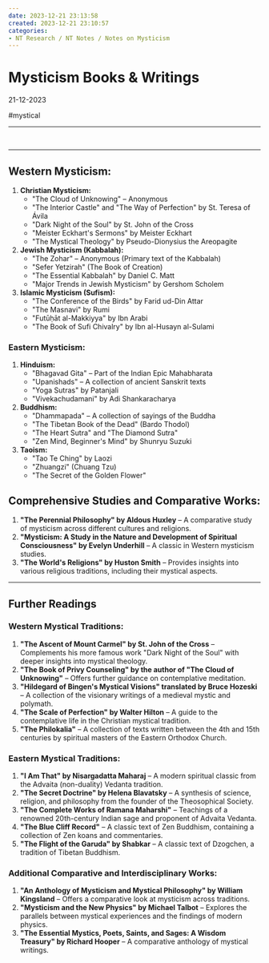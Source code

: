 ```yaml
---
date: 2023-12-21 23:13:58
created: 2023-12-21 23:10:57
categories:
- NT Research / NT Notes / Notes on Mysticism
---
```


# Mysticism Books & Writings

21-12-2023

#mystical 

* * *

<br>

* * *

## Western Mysticism:

1. **Christian Mysticism:**
    - "The Cloud of Unknowing" – Anonymous
    - "The Interior Castle" and "The Way of Perfection" by St. Teresa of Ávila
    - "Dark Night of the Soul" by St. John of the Cross
    - "Meister Eckhart's Sermons" by Meister Eckhart
    - "The Mystical Theology" by Pseudo-Dionysius the Areopagite
2. **Jewish Mysticism (Kabbalah):**
    - "The Zohar" – Anonymous (Primary text of the Kabbalah)
    - "Sefer Yetzirah" (The Book of Creation)
    - "The Essential Kabbalah" by Daniel C. Matt
    - "Major Trends in Jewish Mysticism" by Gershom Scholem
3. **Islamic Mysticism (Sufism):**
    - "The Conference of the Birds" by Farid ud-Din Attar
    - "The Masnavi" by Rumi
    - "Futūḥāt al-Makkiyya" by Ibn Arabi
    - "The Book of Sufi Chivalry" by Ibn al-Husayn al-Sulami

### Eastern Mysticism:

1. **Hinduism:**
    - "Bhagavad Gita" – Part of the Indian Epic Mahabharata
    - "Upanishads" – A collection of ancient Sanskrit texts
    - "Yoga Sutras" by Patanjali
    - "Vivekachudamani" by Adi Shankaracharya
2. **Buddhism:**
    - "Dhammapada" – A collection of sayings of the Buddha
    - "The Tibetan Book of the Dead" (Bardo Thodol)
    - "The Heart Sutra" and "The Diamond Sutra"
    - "Zen Mind, Beginner's Mind" by Shunryu Suzuki
3. **Taoism:**
    - "Tao Te Ching" by Laozi
    - "Zhuangzi" (Chuang Tzu)
    - "The Secret of the Golden Flower"

## Comprehensive Studies and Comparative Works:

1. **"The Perennial Philosophy" by Aldous Huxley** – A comparative study of mysticism across different cultures and religions.
2. **"Mysticism: A Study in the Nature and Development of Spiritual Consciousness" by Evelyn Underhill** – A classic in Western mysticism studies.
3. **"The World's Religions" by Huston Smith** – Provides insights into various religious traditions, including their mystical aspects.

* * *

## Further Readings

### Western Mystical Traditions:

1. **"The Ascent of Mount Carmel" by St. John of the Cross** – Complements his more famous work "Dark Night of the Soul" with deeper insights into mystical theology.
2. **"The Book of Privy Counseling" by the author of "The Cloud of Unknowing"** – Offers further guidance on contemplative meditation.
3. **"Hildegard of Bingen's Mystical Visions" translated by Bruce Hozeski** – A collection of the visionary writings of a medieval mystic and polymath.
4. **"The Scale of Perfection" by Walter Hilton** – A guide to the contemplative life in the Christian mystical tradition.
5. **"The Philokalia"** – A collection of texts written between the 4th and 15th centuries by spiritual masters of the Eastern Orthodox Church.

### Eastern Mystical Traditions:

1. **"I Am That" by Nisargadatta Maharaj** – A modern spiritual classic from the Advaita (non-duality) Vedanta tradition.
2. **"The Secret Doctrine" by Helena Blavatsky** – A synthesis of science, religion, and philosophy from the founder of the Theosophical Society.
3. **"The Complete Works of Ramana Maharshi"** – Teachings of a renowned 20th-century Indian sage and proponent of Advaita Vedanta.
4. **"The Blue Cliff Record"** – A classic text of Zen Buddhism, containing a collection of Zen koans and commentaries.
5. **"The Flight of the Garuda" by Shabkar** – A classic text of Dzogchen, a tradition of Tibetan Buddhism.

### Additional Comparative and Interdisciplinary Works:

1. **"An Anthology of Mysticism and Mystical Philosophy" by William Kingsland** – Offers a comparative look at mysticism across traditions.
2. **"Mysticism and the New Physics" by Michael Talbot** – Explores the parallels between mystical experiences and the findings of modern physics.
3. **"The Essential Mystics, Poets, Saints, and Sages: A Wisdom Treasury" by Richard Hooper** – A comparative anthology of mystical writings.